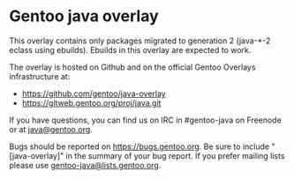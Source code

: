 # Gentoo java overlay

This overlay contains only packages migrated to generation 2 (java-*-2 eclass
using ebuilds). Ebuilds in this overlay are expected to work.

The overlay is hosted on Github and on the official Gentoo Overlays
infrastructure at:

- https://github.com/gentoo/java-overlay
- https://gitweb.gentoo.org/proj/java.git

If you have questions, you can find us on IRC in #gentoo-java on Freenode or at
[java@gentoo.org](mailto:java@gentoo.org).

Bugs should be reported on https://bugs.gentoo.org. Be sure to include
"[java-overlay]" in the summary of your bug report. If you prefer mailing lists
please use [gentoo-java@lists.gentoo.org](mailto:gentoo-java@lists.gentoo.org).
